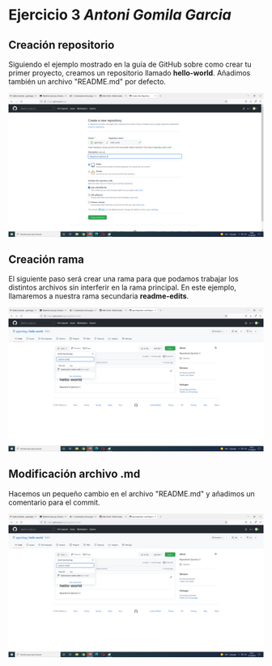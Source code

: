 # Ejercicio 3 *Antoni Gomila Garcia* #

## Creación repositorio ##

Siguiendo el ejemplo mostrado en la guía de GitHub sobre como crear tu primer proyecto, creamos un repositorio llamado **hello-world**. Añadimos también un archivo "README.md" por defecto.

![Creación repositorio](/git-hello-world-img/hello-world-01.png)

## Creación rama ##

El siguiente paso será crear una rama para que podamos trabajar los distintos archivos sin interferir en la rama principal. En este ejemplo, llamaremos a nuestra rama secundaria **readme-edits**.

![Creación rama](/git-hello-world-img/hello-world-02.png)

## Modificación archivo .md ##

Hacemos un pequeño cambio en el archivo "README.md" y añadimos un comentario para el commit.

![Creación rama](/git-hello-world-img/hello-world-02.png)